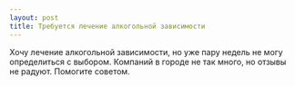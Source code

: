 ```yaml
---
layout: post 
title: Требуется лечение алкогольной зависимости 
--- 
```

Хочу лечение алкогольной зависимости, но уже пару недель не могу определиться с выбором. Компаний в городе не так много, но отзывы не радуют. Помогите советом.